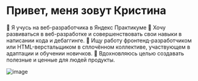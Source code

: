# Привет, меня зовут Кристина
📇 Я учусь на веб-разработчика в Яндекс Практикуме
🏃 Хочу развиваться в веб-разработке и совершенствовать свои навыки в написании кода и дебаггинге.
💼 Ищу работу фронтенд-разработчиком или HTML-верстальщиком в сплочённом коллективе, участвующем в адаптации и обучении новичков.
🎯 Вдохновляюсь целью создавать полезные и ценные для людей продукты. 

![image](https://github.com/KristinaYandex/KristinaYandex/assets/115872997/c35f0353-4f5b-4a43-b02a-8ba0620d9471)

